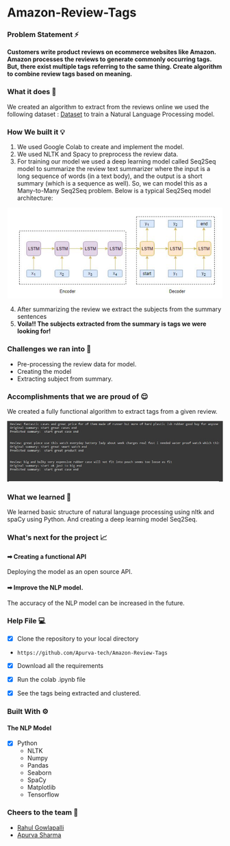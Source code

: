 # Amazon-Review-Tags

### Problem Statement ⚡

<strong>Customers write product reviews on ecommerce websites like Amazon. Amazon processes the reviews to generate commonly
occurring tags. But, there exist multiple tags referring to the same thing. Create algorithm to combine review tags based on meaning.  </strong>

### What it does 🤖

We created an algorithm to extract from the reviews online we used the following dataset : [Dataset](https://bit.ly/SHPL1)
to train a Natural Language Processing model. 

### How We built it 💡

1. We used Google Colab to create and implement the model. 
2. We used NLTK and Spacy to preprocess the review data. 
3. For training our model we used a deep learning model called Seq2Seq model to summarize the review text summarizer where the input is a long sequence of words (in a text body), and the output is a short summary (which is a sequence as well). So, we can model this as a Many-to-Many Seq2Seq problem. Below is a typical Seq2Seq model architecture:

<p  align="center"><img  src = "https://github.com/Apurva-tech/Amazon-Review-Tags/blob/main/assets/image1.jpg"></p>

4. After summarizing the review we extract the subjects from the summary sentences
5. <strong>Voila!! The subjects extracted from the summary is tags we were looking for!</strong> 

### Challenges we ran into 🧠

- Pre-processing the review data for model. 
- Creating the model 
- Extracting subject from summary. 

### Accomplishments that we are proud of 😌

We created a fully functional algorithm to extract tags from a given review. 

<p  align="center"><img src = "https://github.com/Apurva-tech/Amazon-Review-Tags/blob/main/assets/image2.jpeg"></p>


### What we learned 🤩

We learned basic structure of natural language processing using nltk and spaCy using Python. And creating a deep learning model Seq2Seq. 

### What's next for the project 📈

#### ➡ Creating a functional API

Deploying the model as an open source API. 

#### ➡ Improve the NLP model. 

The accuracy of the NLP model can be increased in the future.

### Help File 💻

- [x] Clone the repository to your local directory
- `https://github.com/Apurva-tech/Amazon-Review-Tags`

- [x] Download all the requirements

- [x] Run the colab .ipynb file

- [x] See the tags being extracted and clustered. 


### Built With ⚙

#### The NLP Model
- [x] Python
  - NLTK
  - Numpy
  - Pandas
  - Seaborn
  - SpaCy
  - Matplotlib
  - Tensorflow

### Cheers to the team 🥂

- [Rahul Gowlapalli](https://github.com/rahulg009)
- [Apurva Sharma](https://github.com/Apurva-tech)


